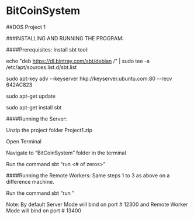# BitCoinSystem
##DOS Project 1

 
###INSTALLING AND RUNNING THE PROGRAM:


####Prerequisites:
Install sbt tool:

echo "deb https://dl.bintray.com/sbt/debian /" | sudo tee -a /etc/apt/sources.list.d/sbt.list

sudo apt-key adv --keyserver hkp://keyserver.ubuntu.com:80 --recv 642AC823

sudo apt-get update

sudo apt-get install sbt

####Running the Server:

Unzip the project folder Project1.zip

Open Terminal

Navigate to “BitCoinSystem” folder in the terminal

Run the command sbt “run <# of zeros>”

####Running the Remote Workers:
Same steps 1 to 3 as above on a difference machine.

Run the command sbt “run <ip address of the server>” 

Note: By default Server Mode will bind on port # 12300 and Remote Worker Mode will bind on port # 13400
